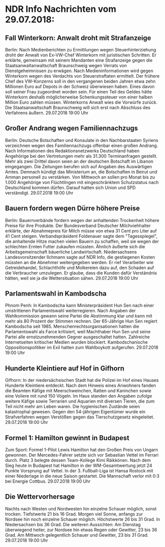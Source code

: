 # NDR Info Nachrichten vom 29.07.2018:


## Fall Winterkorn: Anwalt droht mit Strafanzeige
Berlin: Nach Medienberichten zu Ermittlungen wegen Steuerhinterziehung droht der Anwalt von Ex-VW-Chef Winterkorn mit juristischen Schritten. Er erklärte, gemeinsam mit seinem Mandanten eine Strafanzeige gegen die Staatsanwaltanwaltschaft Braunschweig wegen Verrats von Dienstgeheimnissen zu erwägen. Nach Medieninformationen wird gegen Winterkorn wegen des Verdachts von Steuerstraftaten ermittelt. Der frühere Chef des VW-Konzerns soll in den vergangenen beiden Jahren etwa zehn Millionen Euro auf Depots in der Schweiz überwiesen haben. Eines davon soll seiner Frau zugeordnet worden sein. Für einen Teil des Geldes hätte Winterkorn deshalb möglicherweise Schenkungssteuer von einer halben Million Euro zahlen müssen. Winterkorns Anwalt wies die Vorwürfe zurück. Die Staatsanwaltschaft Braunschweig will sich erst nach Abschluss des Verfahrens äußern. 29.07.2018 19:00 Uhr 

## Großer Andrang wegen Familiennachzugs
Berlin:	Deutsche Botschaften und Konsulate in den Nachbarstaaten Syriens verzeichnen wegen des Familiennachzugs offenbar einen großen Andrang. Nach Informationen des Redaktionsnetzwerks Deutschland haben Angehörige bei den Vertretungen mehr als 31.300 Terminanfragen gestellt. Mehr als zwei Drittel davon seien an der deutschen Botschaft im Libanon eingegangen. Die Zeitungen berufen sich auf Angaben des Auswärtigen Amtes. Demnach kündigt das Ministerium an, die Botschaften in Beirut und Amman personell zu verstärken. Von Mittwoch an sollen pro Monat bis zu 1.000 Angehörige von Flüchtlingen mit eingeschränktem Schutzstatus nach Deutschland kommen dürfen. Darauf hatten sich Union und SPD verständigt. 29.07.2018 19:00 Uhr 

## Bauern fordern wegen Dürre höhere Preise
Berlin: Bauernverbände fordern wegen der anhaltenden Trockenheit höhere Preise für ihre Produkte. Der Bundesverband Deutscher Milchviehhalter erklärte, der Abnahmepreis für Milch müsse von etwa 31 Cent pro Liter auf 41 Cent steigen. Verbandspräsident Foldenauer sagte dem "Tagesspiegel", die anhaltende Hitze machen vielen Bauern zu schaffen, weil sie wegen der schlechten Ernten Futter zukaufen müssten. Ähnlich äußerte sich die Arbeitsgemeinschaft bäuerliche Landwirtschaft. Niedersachsens Landesvorsitzender Ilchmann sagte auf NDR Info, die gestiegenen Kosten müssten an die Abnehmer weitergegeben werden. Er rief Verarbeiter wie Getreidehandel, Schlachthöfe und Molkereien dazu auf, den Schaden auf die Verbraucher umzulegen. Er glaube, dass die Kunden dafür Verständnis hätten, weil sie ja die Wettersituation sähen. 29.07.2018 19:00 Uhr 

## Parlamentswahl in Kambodscha
Phnom Penh: In Kambodscha kann Ministerpräsident Hun Sen nach einer umstrittenen Parlamentswahl weiterregieren. Nach Angaben der Wahlkommission gewann seine Partei die Abstimmung klar und kann mit mehr als 80 Prozent der Stimmen rechnen. Der 65-Jährige Hun Sen regiert Kambodscha seit 1985. Menschenrechtsorganisationen hatten die Parlamentswahl als Farce kritisiert, weil Machthaber Hun Sen und seine Partei alle ernstzunehmenden Gegner ausgeschaltet hatten. Zahlreiche Internetseiten kritischer Medien wurden blockiert. Kambodschanische Oppositionspolitiker im Exil hatten zum Wahlboykott aufgerufen. 29.07.2018 19:00 Uhr 

## Hunderte Kleintiere auf Hof in Gifhorn
Gifhorn: In der niedersächsischen Stadt hat die Polizei im Hof eines Hauses Hunderte Kleintiere entdeckt. Nach dem Hinweis eines Anwohners fanden die Beamten Käfige mit Meerschweinchen, Ratten und Kaninchen sowie eine Voliere mit rund 150 Vögeln. Im Haus standen den Angaben zufolge weitere Käfige sowie Terrarien und Aquarien mit diversen Tieren, die zum Teil nicht mehr am Leben waren. Die hygienischen Zustände seien katastrophal gewesen. Gegen den 54-jährigen Eigentümer wurde ein Strafverfahren wegen Verstößen gegen das Tierschutzgesetz eingeleitet. 29.07.2018 19:00 Uhr 

## Formel 1: Hamilton gewinnt in Budapest
Zum Sport: Formel 1-Pilot Lewis Hamilton hat den Großen Preis von Ungarn gewonnen. Der Mercedes-Fahrer setzte sich vor Sebastian Vettel im Ferrari durch. Platz 3 belegte dessen Team-Kollege Kimi Räikkönen. Nach dem Sieg heute in Budapest hat Hamilton in der WM-Gesamtwertung jetzt 24 Punkte Vorsprung auf Vettel. In der 3. Fußball-Liga ist Hansa Rostock mit einer Niederlage in die neue Saison gestartet. Die Mannschaft verlor mit 0:3 bei Energie Cottbus. 29.07.2018 19:00 Uhr 

## Die Wettervorhersage
Nachts nach Westen und Nordwesten hin einzelne Schauer möglich, sonst trocken. Tiefstwerte 21 bis 16 Grad. Morgen viel Sonne, anfangs zur Nordsee hin noch einzelne Schauer möglich. Höchstwerte 26 bis 31 Grad. In Niedersachsen bis 36 Grad. Die weiteren Aussichten: Am Dienstag überwiegend heiter, zur Nordsee hin etwas Regen oder Gewitter, 23 bis 36 Grad. Am Mittwoch gelegentlich Schauer und Gewitter, 23 bis 31 Grad. 29.07.2018 19:00 Uhr 
